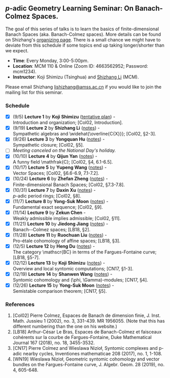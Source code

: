 ## _p_-adic Geometry Learning Seminar: On Banach-Colmez Spaces.

  The goal of this series of talks is to learn the basics of finite-dimensional Banach Spaces (aka. Banach-Colmez spaces). More details can be found on Shizhang's [organizing page](http://shizhang.li/seminars/BC%20spaces_22%20Fall.html). There is a small chance we might have to deviate from this schedule if some topics end up taking longer/shorter than we expect.
  - **Time**: Every Monday, 3:00-5:00pm.
  - **Location**: MCM 110 & Online (Zoom ID: 4663562952; Password: mcm1234).
  - **Instructor**: Koji Shimizu (Tsinghua) and [Shizhang Li](http://shizhang.li) (MCM).
  
Please email Shizhang <lishizhang@amss.ac.cn> if you would like to join the mailing list for this seminar.

### Schedule

- [x] (9/5) **Lecture 1** by **Koji Shimizu** ([tentative plan](././1.pdf)) - <br/>
  Introduction and organization; [Col02, Introduction]. 
- [x] (9/19) **Lecture 2** by **Shizhang Li** ([notes](././2.pdf)) - <br/>
  Sympathetic algebras and \widehat{\overline{C\{X\}}}; [Col02, §2-3].
- [x] (9/26) **Lecture 3** by **Yongquan Hu** ([notes](././3.pdf)) - <br/>
  Sympathetic closure; [Col02, §5].
- [ ] _Meeting canceled on the National Day's holiday._
- [x] (10/10) **Lecture 4** by **Qijun Yan** ([notes](././4.pdf)) - <br/>
  A funny field \mathfrak{C}; [Col02, §4, 6.1-6.5].
- [x] (10/17) **Lecture 5** by **Yupeng Wang** ([notes](././5.pdf)) - <br/>
  Vector Spaces; [Col02, §6.6-6.9, 7.1-7.2].
- [x] (10/24) **Lecture 6** by **Zhefan Zheng** ([notes](././6.pdf)) - <br/>
  Finite-dimensional Banach Spaces; [Col02, §7.3-7.8].
- [x] (10/31) **Lecture 7** by **Daxin Xu** ([notes](././7.pdf)) - <br/>
  _p_-adic period rings; [Col02, §8].
- [x] (11/7) **Lecture 8** by **Yong-Suk Moon** ([notes](././8.pdf)) - <br/>
  Fundamental exact sequence; [Col02, §9].
- [x] (11/14) **Lecture 9** by **Zekun Chen** - <br/>
  Weakly admissible implies admissible; [Col02, §11].
- [x] (11/21) **Lecture 10** by **Jiedong Jiang** ([notes](././10.pdf)) - <br/>
  Banach--Colmez spaces; [LB18, §2].
- [x] (11/28) **Lecture 11** by **Ruochuan Liu** ([notes](././11.pdf)) - <br/>
  Pro-étale cohomology of affine spaces; [LB18, §3].
- [x] (12/5) **Lecture 12** by **Heng Du** ([notes](././12.pdf)) - <br/>
  The category \mathscr{BC} in terms of the Fargues-Fontaine curve; [LB18, §5-7].
- [x] (12/12) **Lecture 13** by **Koji Shimizu** ([notes](././13.pdf)) - <br/>
  Overview and local syntomic computations; [CN17, §1-3].
- [x] (12/19) **Lecture 14** by **Shanwen Wang** ([notes](././14.pdf)) - <br/>
  Syntomic cohomology and (\phi, \Gamma)-modules; [CN17, §4].
- [x] (12/26) **Lecture 15** by **Yong-Suk Moon** ([notes](././15.pdf)) - <br/>
  Semistable comparison theorem; [CN17, §5].

### References

1. [Col02] Pierre Colmez, Espaces de Banach de dimension finie, J. Inst. Math. Jussieu 1 (2002), no. 3, 331-439. MR 1956055. (Note that this has different numbering than the one on his website.)
2. [LB18] Arthur-César Le Bras, Espaces de Banach-Colmez et faisceaux cohérents sur la courbe de Fargues-Fontaine, Duke Mathematical Journal 167 (2018), no. 18, 3455-3532.
3. [CN17] Pierre Colmez and Wieslawa Nizioł, Syntomic complexes and p-adic nearby cycles, Inventiones mathematicae 208 (2017), no. 1, 1-108.
4. [WN19] Wieslawa Nizioł, Geometric syntomic cohomology and vector bundles on the Fargues-Fontaine curve, J. Algebr. Geom. 28 (2019), no. 4, 605-648.





